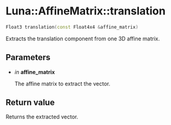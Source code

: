 # Luna::AffineMatrix::translation

```c++
Float3 translation(const Float4x4 &affine_matrix)
```

Extracts the translation component from one 3D affine matrix. 



## Parameters
* *in* **affine_matrix**

    The affine matrix to extract the vector. 

## Return value
Returns the extracted vector. 

